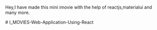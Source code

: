 Hey,I have made this mini imovie with the help of reactjs,materialui and many more.


#   I _ M O V I E S - W e b - A p p l i c a t i o n - U s i n g - R e a c t  
 